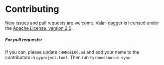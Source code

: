 # Contributing

[New issues](https://github.com/dmyersturnbull/valar-dagger/issues) and pull requests are welcome.
Valar-dagger is licensed under the [Apache License, version 2.0](https://www.apache.org/licenses/LICENSE-2.0).

##### For pull requests:
If you can, please update `CHANGELOG.md` and add your name to the contributors in `pyproject.toml`.
Then run `tyrannosaurus sync`.

